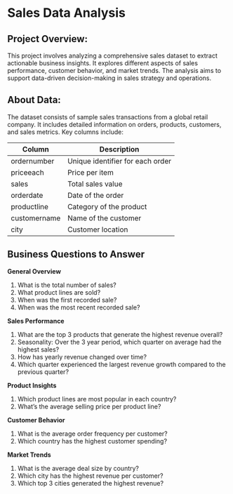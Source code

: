 # Sales Data Analysis
## **Project Overview:**

This project involves analyzing a comprehensive sales dataset to extract actionable business insights. It explores different aspects of sales performance, customer behavior, and market trends. The analysis aims to support data-driven decision-making in sales strategy and operations.

## **About Data:**
The dataset consists of sample sales transactions from a global retail company. It includes detailed information on orders, products, customers, and sales metrics. Key columns include:

| Column  | Description |
| ------------- | ------------- |
| ordernumber  | Unique identifier for each order  |
| priceeach  | Price per item  |
| sales | Total sales value  |
| orderdate | Date of the order  |
| productline | Category of the product  |
| customername  | Name of the customer  |
| city  | Customer location  |

## **Business Questions to Answer**

**General Overview**
1. What is the total number of sales? 
2. What product lines are sold? 
3. When was the first recorded sale?
4. When was the most recent recorded sale? 

**Sales Performance**
1. What are the top 3 products that generate the highest revenue overall?
2. Seasonality: Over the 3 year period, which quarter on average had the highest sales?
3. How has yearly revenue changed over time?
4. Which quarter experienced the largest revenue growth compared to the previous quarter? 

**Product Insights**
1. Which product lines are most popular in each country? 
2. What’s the average selling price per product line?

**Customer Behavior**
1. What is the average order frequency per customer? 
2. Which country has the highest customer spending? 

**Market Trends**
1. What is the average deal size by country? 
2. Which city has the highest revenue per customer? 
3. Which top 3 cities generated the highest revenue?
